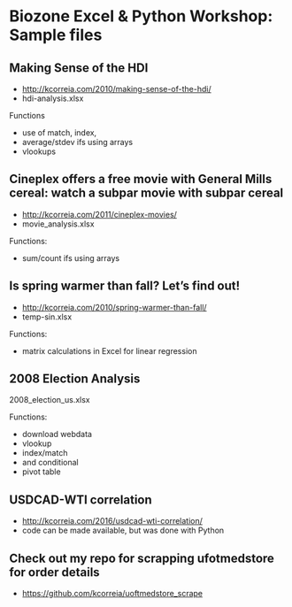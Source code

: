 # Biozone Excel & Python Workshop: Sample files


## Making Sense of the HDI
* http://kcorreia.com/2010/making-sense-of-the-hdi/
* hdi-analysis.xlsx

Functions
* use of match, index,
* average/stdev ifs using arrays
* vlookups


## Cineplex offers a free movie with General Mills cereal: watch a subpar movie with subpar cereal
* http://kcorreia.com/2011/cineplex-movies/
* movie_analysis.xlsx

Functions:
* sum/count ifs using arrays


## Is spring warmer than fall? Let’s find out!
* http://kcorreia.com/2010/spring-warmer-than-fall/
* temp-sin.xlsx

Functions:
* matrix calculations in Excel for linear regression


## 2008 Election Analysis
2008_election_us.xlsx

Functions:
* download webdata
* vlookup
* index/match
* and conditional
* pivot table


## USDCAD-WTI correlation
* http://kcorreia.com/2016/usdcad-wti-correlation/
* code can be made available, but was done with Python

## Check out my repo for scrapping ufotmedstore for order details
* https://github.com/kcorreia/uoftmedstore_scrape
